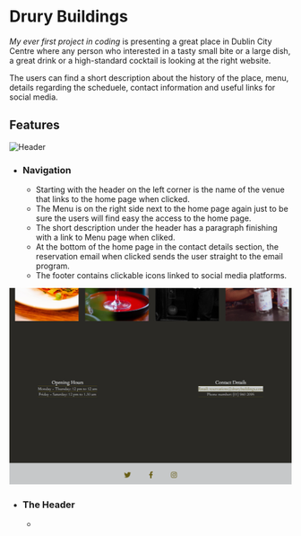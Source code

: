 # Drury Buildings #
*My ever first project in coding* is presenting a great place in Dublin City Centre where any person who interested in a tasty small bite or a large dish, a great drink or a high-standard cocktail is looking at the right website. 

The users can find a short description about the history of the place, menu, details regarding the scheduele, contact information and useful links for social media. 

## Features ##

![Header](/assets/images/header.png)


* ### Navigation ### 

   * Starting with the header on the left corner is the name of the venue that links to the home page when clicked.
   * The Menu is on the right side next to the home page again just to be sure the users will find easy the access to the home page.
   * The short description under the header has a paragraph finishing with a link to Menu page when cliked. 
   * At the bottom of the home page in the contact details section, the reservation email when clicked sends the user straight to the email program.
   * The footer contains clickable icons linked to social media platforms.

![Contact details and footer](/assets/images/footer.png)

* ### The Header ###
  * 

